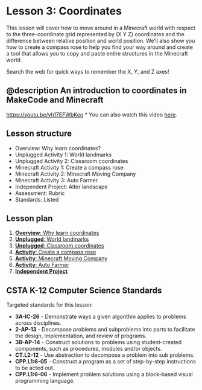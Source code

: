 # Lesson 3: Coordinates

This lesson will cover how to move around in a Minecraft world with respect to the three-coordinate grid represented by (X Y Z) coordinates and the difference between relative position and world position. We’ll also show you how to create a compass rose to help you find your way around and create a tool that allows you to copy and paste entire structures in the Minecraft world.

Search the web for quick ways to remember the X, Y, and Z axes!

## @description An introduction to coordinates in MakeCode and Minecraft

https://youtu.be/yh17EFWbKeo \* You can also watch this video [here](https://aka.ms/40544a-s-coordinates_overview).

## Lesson structure

* Overview: Why learn coordinates?
* Unplugged Activity 1: World landmarks
* Unplugged Activity 2: Classroom coordinates
* Minecraft Activity 1: Create a compass rose
* Minecraft Activity 2: Minecraft Moving Company
* Minecraft Activity 3: Auto Farmer
* Independent Project: Alter landscape
* Assessment: Rubric
* Standards: Listed

## Lesson plan

1. [**Overview**: Why learn coordinates](/courses/csintro/coordinates/overview)
2. [**Unplugged**: World landmarks](/courses/csintro/coordinates/unplugged-1)
3. [**Unplugged**: Classroom coordinates](/courses/csintro/coordinates/unplugged-2)
4. [**Activity**: Create a compass rose](/courses/csintro/coordinates/activity-1)
5. [**Activity**: Minecraft Moving Company](/courses/csintro/coordinates/activity-2)
6. [**Activity**: Auto Farmer](/courses/csintro/coordinates/activity-3)
7. [**Independent Project**](/courses/csintro/coordinates/project)

## CSTA K-12 Computer Science Standards

Targeted standards for this lesson:

* **3A-IC-26** - Demonstrate ways a given algorithm applies to problems across disciplines.
* **2-AP-13** - Decompose problems and subproblems into parts to facilitate the design, implementation, and review of programs. 
* **3B-AP-14** - Construct solutions to problems using student-created components, such as procedures, modules and/or objects.
* **CT.L2-12** - Use abstraction to decompose a problem into sub problems.
* **CPP.L1:6-05** - Construct a program as a set of step-by-step instructions to be acted out.
* **CPP.L1:6-06** - Implement problem solutions using a block-based visual programming language.